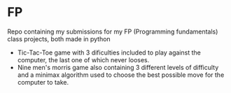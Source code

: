 # FP
Repo containing my submissions for my FP (Programming fundamentals) class projects, both made in python
- Tic-Tac-Toe game with 3 dificulties included to play against the computer, the last one of which never looses.
- Nine men's morris game also containing 3 different levels of difficulty and a minimax algorithm used to choose the best possible move for the computer to take.
